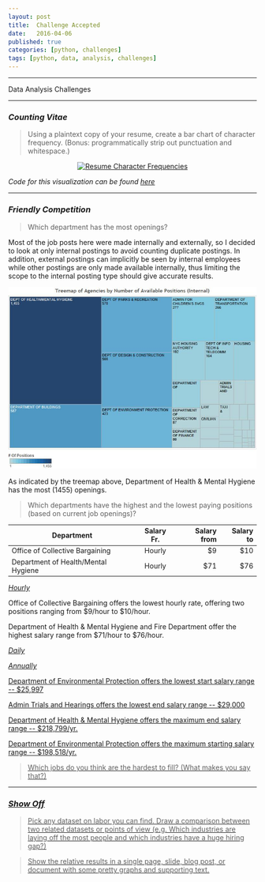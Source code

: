 ```yaml
---
layout: post
title:  Challenge Accepted
date:   2016-04-06
published: true
categories: [python, challenges]
tags: [python, data, analysis, challenges]
---
```


****

Data Analysis Challenges

****

### *Counting Vitae* ###

>Using a plaintext copy of your resume, create a bar chart of character
    frequency.
    (Bonus: programmatically strip out punctuation and whitespace.)  

<div>
          <a href="https://plot.ly/~williams11/0/"
          target="blank" title="Resume Character Frequencies" style="display: block; text-align: center;"><img src="https://plot.ly/~williams11/0.png" alt="Resume Character Frequencies" style="max-width: 100%;width: 600px;"  width="600" onerror="this.onerror=null;this.src='https://plot.ly/404.png';" /></a>
          <script data-plotly="williams11:0"  src="https://plot.ly/embed.js" async></script>
</div>

*Code for this visualization can be found [here](https://github.com/Danicodes/WMChallenge/blob/master/WorkMarketChallege.py)*

****

### *Friendly Competition* ###

>Which department has the most openings?

Most of the job posts here were made internally and externally, so I decided to look at only internal postings to avoid counting duplicate postings. In addition, external postings can implicitly be seen by internal employees while other postings are only made available internally, thus limiting the scope to the internal posting type should give accurate results.

![](/assets/AvailablePositions.jpg)


As indicated by the treemap above, Department of Health & Mental Hygiene has the most (1455) openings.


>Which departments have the highest and the lowest paying positions
    (based on current job openings)?

|Department| Salary Fr.| Salary from | Salary to |
|--------|:------------:|------------:|----------:|
|Office of Collective Bargaining|Hourly|$9|$10|
| Department of Health/Mental Hygiene|Hourly|$71|$76|

<u>*Hourly*</u>

Office of Collective Bargaining offers the lowest hourly rate, offering two positions ranging from $9/hour to $10/hour.

Department of Health & Mental Hygiene and Fire Department offer the highest salary range from $71/hour to $76/hour.

<u>*Daily*




<u>*Annually*

Department of Environmental Protection offers the lowest start salary range -- $25,997

Admin Trials and Hearings offers the lowest end salary range -- $29,000

Department of Health & Mental Hygiene offers the maximum end salary range -- $218,799/yr.

Department of Environmental Protection offers the maximum starting salary range -- $198,518/yr.




> Which jobs do you think are the hardest to fill?
  (What makes you say that?)


****

### *Show Off* ###


> Pick any dataset on labor you can find.
  Draw a comparison between two related datasets or points of view (e.g. Which industries are laying off the most people and which industries have a huge hiring gap?)

> Show the relative results in a single page, slide, blog post, or document with some pretty graphs and supporting text.
